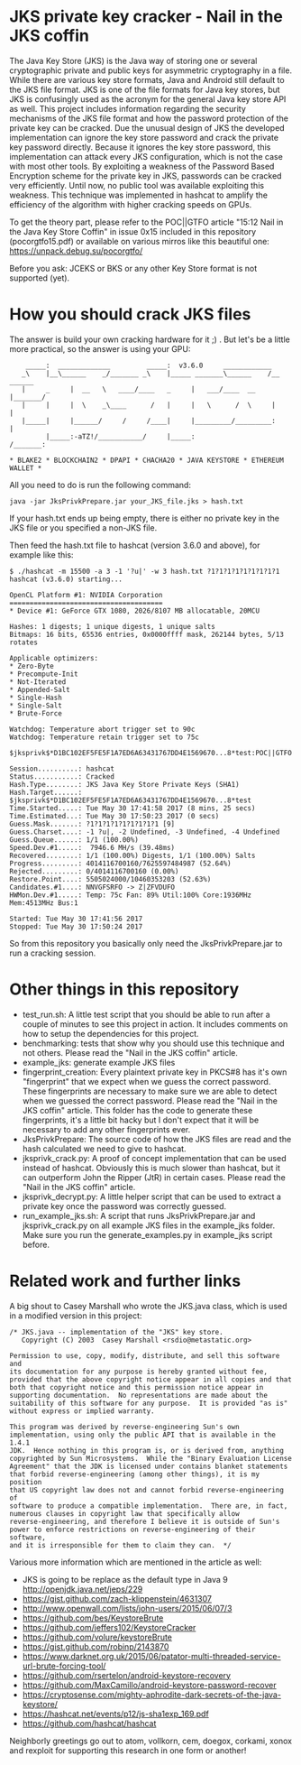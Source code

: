 # JKS private key cracker - Nail in the JKS coffin

The Java Key Store (JKS) is the Java way of storing one or several cryptographic private and public keys for asymmetric cryptography in a file. While there are various key store formats, Java and Android still default to the JKS file format. JKS is one of the file formats for Java key stores, but JKS is confusingly used as the acronym for the general Java key store API as well. This project includes information regarding the security mechanisms of the JKS file format and how the password protection of the private key can be cracked. Due the unusual design of JKS the developed implementation can ignore the key store password and crack the private key password directly. Because it ignores the key store password, this implementation can attack every JKS configuration, which is not the case with most other tools. By exploiting a weakness of the Password Based Encryption scheme for the private key in JKS, passwords can be cracked very efficiently. Until now, no public tool was available exploiting this weakness. This technique was implemented in hashcat to amplify the efficiency of the algorithm with higher cracking speeds on GPUs.

To get the theory part, please refer to the POC||GTFO article "15:12 Nail in the Java Key Store Coffin" in issue 0x15 included in this repository (pocorgtfo15.pdf) or available on various mirros like this beautiful one: https://unpack.debug.su/pocorgtfo/

Before you ask: JCEKS or BKS or any other Key Store format is not supported (yet).

# How you should crack JKS files

The answer is build your own cracking hardware for it ;) . But let's be a little more practical, so the answer is using your GPU:

```
    _____:  _____________         _____:  v3.6.0     ____________
   _\    |__\______    _/_______ _\    |_____ _______\______    /__ ______
   |     _     |  __   \   ____/____   _     |   ___/____  __    |_______/
   |     |     |  \    _\____      /   |     |   \      /  \     |     |
   |_____|     |______/     /     /____|     |_________/_________:     |
         |_____:-aTZ!/___________/     |_____:                 /_______:
 
* BLAKE2 * BLOCKCHAIN2 * DPAPI * CHACHA20 * JAVA KEYSTORE * ETHEREUM WALLET *
```

All you need to do is run the following command:

```
java -jar JksPrivkPrepare.jar your_JKS_file.jks > hash.txt
```

If your hash.txt ends up being empty, there is either no private key in the JKS file or you specified a non-JKS file.

Then feed the hash.txt file to hashcat (version 3.6.0 and above), for example like this:

```
$ ./hashcat -m 15500 -a 3 -1 '?u|' -w 3 hash.txt ?1?1?1?1?1?1?1?1?1
hashcat (v3.6.0) starting...

OpenCL Platform #1: NVIDIA Corporation
======================================
* Device #1: GeForce GTX 1080, 2026/8107 MB allocatable, 20MCU

Hashes: 1 digests; 1 unique digests, 1 unique salts
Bitmaps: 16 bits, 65536 entries, 0x0000ffff mask, 262144 bytes, 5/13 rotates

Applicable optimizers:
* Zero-Byte
* Precompute-Init
* Not-Iterated
* Appended-Salt
* Single-Hash
* Single-Salt
* Brute-Force

Watchdog: Temperature abort trigger set to 90c
Watchdog: Temperature retain trigger set to 75c

$jksprivk$*D1BC102EF5FE5F1A7ED6A63431767DD4E1569670...8*test:POC||GTFO
                                                          
Session..........: hashcat
Status...........: Cracked
Hash.Type........: JKS Java Key Store Private Keys (SHA1)
Hash.Target......: $jksprivk$*D1BC102EF5FE5F1A7ED6A63431767DD4E1569670...8*test
Time.Started.....: Tue May 30 17:41:58 2017 (8 mins, 25 secs)
Time.Estimated...: Tue May 30 17:50:23 2017 (0 secs)
Guess.Mask.......: ?1?1?1?1?1?1?1?1?1 [9]
Guess.Charset....: -1 ?u|, -2 Undefined, -3 Undefined, -4 Undefined 
Guess.Queue......: 1/1 (100.00%)
Speed.Dev.#1.....:  7946.6 MH/s (39.48ms)
Recovered........: 1/1 (100.00%) Digests, 1/1 (100.00%) Salts
Progress.........: 4014116700160/7625597484987 (52.64%)
Rejected.........: 0/4014116700160 (0.00%)
Restore.Point....: 5505024000/10460353203 (52.63%)
Candidates.#1....: NNVGFSRFO -> Z|ZFVDUFO
HWMon.Dev.#1.....: Temp: 75c Fan: 89% Util:100% Core:1936MHz Mem:4513MHz Bus:1

Started: Tue May 30 17:41:56 2017
Stopped: Tue May 30 17:50:24 2017
```

So from this repository you basically only need the JksPrivkPrepare.jar to run a cracking session.

# Other things in this repository

* test_run.sh: A little test script that you should be able to run after a couple of minutes to see this project in action. It includes comments on how to setup the dependencies for this project.
* benchmarking: tests that show why you should use this technique and not others. Please read the "Nail in the JKS coffin" article.
* example_jks: generate example JKS files
* fingerprint_creation: Every plaintext private key in PKCS#8 has it's own "fingerprint" that we expect when we guess the correct password. These fingerprints are necessary to make sure we are able to detect when we guessed the correct password. Please read the "Nail in the JKS coffin" article. This folder has the code to generate these fingerprints, it's a little bit hacky but I don't expect that it will be necessary to add any other fingerprints ever.
* JksPrivkPrepare: The source code of how the JKS files are read and the hash calculated we need to give to hashcat.
* jksprivk_crack.py: A proof of concept implementation that can be used instead of hashcat. Obviously this is much slower than hashcat, but it can outperform John the Ripper (JtR) in certain cases. Please read the "Nail in the JKS coffin" article.
* jksprivk_decrypt.py: A little helper script that can be used to extract a private key once the password was correctly guessed.
* run_example_jks.sh: A script that runs JksPrivkPrepare.jar and jksprivk_crack.py on all example JKS files in the example_jks folder. Make sure you run the generate_examples.py in example_jks script before.

# Related work and further links

A big shout to Casey Marshall who wrote the JKS.java class, which is used in a modified version in this project:

```
/* JKS.java -- implementation of the "JKS" key store.
   Copyright (C) 2003  Casey Marshall <rsdio@metastatic.org>

Permission to use, copy, modify, distribute, and sell this software and
its documentation for any purpose is hereby granted without fee,
provided that the above copyright notice appear in all copies and that
both that copyright notice and this permission notice appear in
supporting documentation.  No representations are made about the
suitability of this software for any purpose.  It is provided "as is"
without express or implied warranty.

This program was derived by reverse-engineering Sun's own
implementation, using only the public API that is available in the 1.4.1
JDK.  Hence nothing in this program is, or is derived from, anything
copyrighted by Sun Microsystems.  While the "Binary Evaluation License
Agreement" that the JDK is licensed under contains blanket statements
that forbid reverse-engineering (among other things), it is my position
that US copyright law does not and cannot forbid reverse-engineering of
software to produce a compatible implementation.  There are, in fact,
numerous clauses in copyright law that specifically allow
reverse-engineering, and therefore I believe it is outside of Sun's
power to enforce restrictions on reverse-engineering of their software,
and it is irresponsible for them to claim they can.  */
```

Various more information which are mentioned in the article as well:

* JKS is going to be replace as the default type in Java 9 http://openjdk.java.net/jeps/229
* https://gist.github.com/zach-klippenstein/4631307 
* http://www.openwall.com/lists/john-users/2015/06/07/3
* https://github.com/bes/KeystoreBrute
* https://github.com/jeffers102/KeystoreCracker
* https://github.com/volure/keystoreBrute
* https://gist.github.com/robinp/2143870 
* https://www.darknet.org.uk/2015/06/patator-multi-threaded-service-url-brute-forcing-tool/
* https://github.com/rsertelon/android-keystore-recovery
* https://github.com/MaxCamillo/android-keystore-password-recover
* https://cryptosense.com/mighty-aphrodite-dark-secrets-of-the-java-keystore/
* https://hashcat.net/events/p12/js-sha1exp_169.pdf
* https://github.com/hashcat/hashcat

Neighborly greetings go out to atom, vollkorn, cem, doegox, corkami, xonox and rexploit for supporting this research in one form or another!